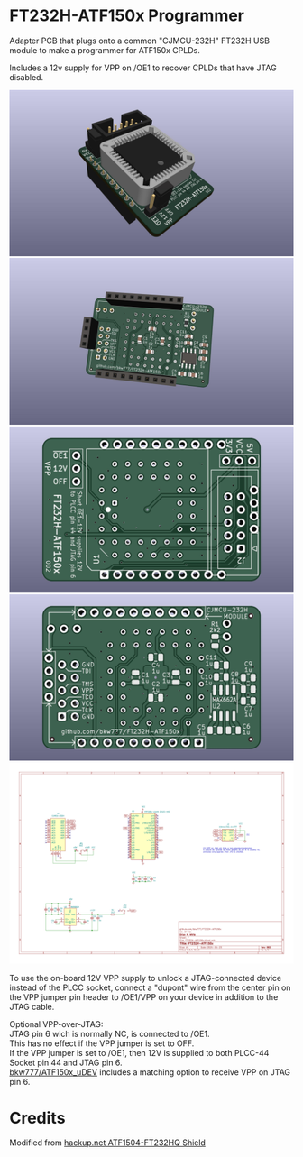 # FT232H-ATF150x Programmer

Adapter PCB that plugs onto a common "CJMCU-232H" FT232H USB module to make a programmer for ATF150x CPLDs.

Includes a 12v supply for VPP on /OE1 to recover CPLDs that have JTAG disabled.

![](PCB/out/FT232H-ATF150x.jpg)
![](PCB/out/FT232H-ATF150x.2.jpg)
![](PCB/out/FT232H-ATF150x.f.jpg)
![](PCB/out/FT232H-ATF150x.b.jpg)
![](PCB/out/FT232H-ATF150x.svg)

To use the on-board 12V VPP supply to unlock a JTAG-connected device instead of the PLCC socket, connect a "dupont" wire from the center pin on the VPP jumper pin header to /OE1/VPP on your device in addition to the JTAG cable.

Optional VPP-over-JTAG:  
JTAG pin 6 wich is normally NC, is connected to /OE1.  
This has no effect if the VPP jumper is set to OFF.  
If the VPP jumper is set to /OE1, then 12V is supplied to both PLCC-44 Socket pin 44 and JTAG pin 6.  
[bkw777/ATF150x_uDEV](https://github.com/bkw777/ATF150x_uDEV) includes a matching option to receive VPP on JTAG pin 6.

# Credits
Modified from [hackup.net ATF1504-FT232HQ Shield](https://www.hackup.net/2020/01/erasing-and-programming-the-atf1504-cpld/)

